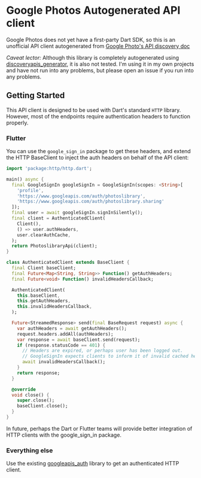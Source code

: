 # Google Photos Autogenerated API client

Google Photos does not yet have a first-party Dart SDK, so this is an unofficial API
client autogenerated from [Google Photo's API discovery doc](https://photoslibrary.googleapis.com/$discovery/rest?version=v1)

*Caveat lector:* Although this library is completely autogenerated using
[discoveryapis_generator](https://github.com/dart-lang/discoveryapis_generator),
it is also not tested. I'm using it in my own projects and have not run into any problems,
but please open an issue if you run into any problems.

## Getting Started

This API client is designed to be used with Dart's standard `HTTP` library. However, most of
the endpoints require authentication headers to function properly.

### Flutter

You can use
the `google_sign_in` package to get these headers, and extend the HTTP BaseClient to inject
the auth headers on behalf of the API client:

```Dart
import 'package:http/http.dart';

main() async {
  final GoogleSignIn googleSignIn = GoogleSignIn(scopes: <String>[
    'profile',
    'https://www.googleapis.com/auth/photoslibrary',
    'https://www.googleapis.com/auth/photoslibrary.sharing'
  ]);
  final user = await googleSignIn.signInSilently();
  final client = AuthenticatedClient(
    Client(),
    () => user.authHeaders,
    user.clearAuthCache,
  );
  return PhotoslibraryApi(client);
}

class AuthenticatedClient extends BaseClient {
  final Client baseClient;
  final Future<Map<String, String>> Function() getAuthHeaders;
  final Future<void> Function() invalidHeadersCallback;

  AuthenticatedClient(
    this.baseClient,
    this.getAuthHeaders,
    this.invalidHeadersCallback,
  );

  Future<StreamedResponse> send(final BaseRequest request) async {
    var authHeaders = await getAuthHeaders();
    request.headers.addAll(authHeaders);
    var response = await baseClient.send(request);
    if (response.statusCode == 401) {
      // Headers are expired, or perhaps user has been logged out.
      // GoogleSignIn expects clients to inform it of invalid cached headers.
      await invalidHeadersCallback();
    }
    return response;
  }

  @override
  void close() {
    super.close();
    baseClient.close();
  }
}
```

In future, perhaps the Dart or Flutter teams will provide better integration of HTTP clients
with the google_sign_in package.

### Everything else

Use the existing [googleapis_auth](https://pub.dev/packages/googleapis_auth) library to
get an authenticated HTTP client.

